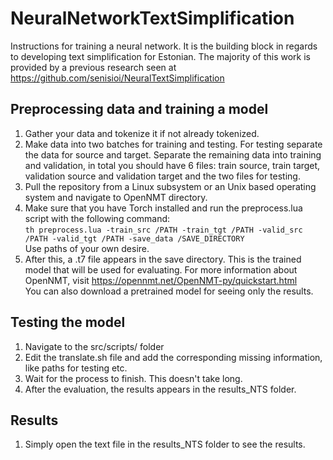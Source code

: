 # NeuralNetworkTextSimplification
Instructions for training a neural network. It is the building block in regards to developing text simplification for Estonian. The majority of this work is provided by a previous research seen at https://github.com/senisioi/NeuralTextSimplification

## Preprocessing data and training a model
1) Gather your data and tokenize it if not already tokenized.
2) Make data into two batches for training and testing. For testing separate the data for source and target. Separate the remaining data into training and validation, in total you should have 6 files: train source, train target, validation source and validation target and the two files for testing.
3) Pull the repository from a Linux subsystem or an Unix based operating system and navigate to OpenNMT directory.
4) Make sure that you have Torch installed and run the preprocess.lua script with the following command:<br>
```th preprocess.lua -train_src /PATH -train_tgt /PATH -valid_src /PATH -valid_tgt /PATH -save_data /SAVE_DIRECTORY```<br>
Use paths of your own desire.
6) After this, a .t7 file appears in the save directory. This is the trained model that will be used for evaluating.
For more information about OpenNMT, visit https://opennmt.net/OpenNMT-py/quickstart.html <br>
You can also download a pretrained model for seeing only the results.

## Testing the model
1) Navigate to the src/scripts/ folder
2) Edit the translate.sh file and add the corresponding missing information, like paths for testing etc.
3) Wait for the process to finish. This doesn't take long.
4) After the evaluation, the results appears in the results_NTS folder.

## Results
1) Simply open the text file in the results_NTS folder to see the results.
